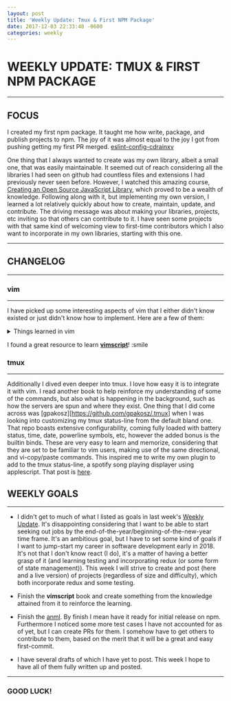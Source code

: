 ```yaml
---
layout: post
title: 'Weekly Update: Tmux & First NPM Package'
date: 2017-12-03 22:33:48 -0600
categories: weekly
---
```


# WEEKLY UPDATE: TMUX & FIRST NPM PACKAGE

---

## FOCUS

I created my first npm package. It taught me how write, package, and publish
projects to npm. The joy of it was almost equal to the joy I got from pushing
getting my first PR merged.
[eslint-config-cdrainxv](https://github.com/cdrainxv/eslint-config-cdrainxv#readme)

One thing that I always wanted to create was my own library, albeit a small one,
that was easily maintainable. It seemed out of reach considering all the
libraries I had seen on github had countless files and extensions I had
previously never seen before. However, I watched this amazing course,
[Creating an Open Source JavaScript Library](https://www.lynda.com/JavaScript-tutorials/Creating-Open-Source-JavaScript-Library/604269-2.html),
which proved to be a wealth of knowledge. Following along with it, but
implementing my own version, I learned a lot relatively quickly about how to
create, maintain, update, and contribute. The driving message was about making
your libraries, projects, etc inviting so that others can contribute to it. I
have seen some projects with that same kind of welcoming view to first-time
contributors which I also want to incorporate in my own libraries, starting with
this one.

---

## CHANGELOG

---

### vim

---

I have picked up some interesting aspects of vim that I either didn't know
existed or just didn't know how to implement. Here are a few of them:

<details>
<summary>Things learned in vim</summary>
<br>Usage and difference b/t tabs and buffers.
<br>Autoreload files -- looking at you package.json :rage.
<br>Write custom snippets using UltiSnips plugin (tutorial upcoming?).
<br>Use vim spell to check, add, and fix spelling.
<br>Configure some plugins. Reading the docs has gotten considerably easier.
</details>

I found a great resource to learn
[**vimscript**](http://learnvimscriptthehardway.stevelosh.com/)! :smile

### tmux

---

Additionally I dived even deeper into tmux. I love how easy it is to integrate
it with vim. I read another book to help reinforce my understanding of some of
the commands, but also what is happening in the background, such as how the
servers are spun and where they exist. One thing that I did come across was
[gpakosz][https://github.com/gpakosz/.tmux] when I was looking into customizing
my tmux status-line from the default bland one. That repo boasts extensive
configurability, coming fully loaded with battery status, time, date, powerline
symbols, etc, however the added bonus is the builtin binds. These are very easy
to learn and memorize, considering that they are set to be familiar to vim
users, making use of the same directional, and vi-copy/paste commands. This
inspired me to write my own plugin to add to the tmux status-line, a spotify
song playing displayer using applescript. That post is
[here](https://cdrainxv.github.io/blog/applescript/2017/12/01/applescript-spotify-muter.html).

## WEEKLY GOALS

---

* I didn't get to much of what I listed as goals in last week's
  [Weekly Update](https://cdrainxv.github.io/blog/weekly-update/2017/11/25/weekly-update-dev-setup.html#changelog).
  It's disappointing considering that I want to be able to start seeking out
  jobs by the end-of-the-year/beginning-of-the-new-year time frame. It's an
  ambitious goal, but I have to set some kind of goals if I want to jump-start
  my career in software development early in 2018. It's not that I don't know
  react (I do), it's a matter of having a better grasp of it (and learning
  testing and incorporating redux (or some form of state management)). This week
  I will strive to create and post (here and a live version) of projects
  (regardless of size and difficulty), which both incorporate redux and some
  testing.

* Finish the **vimscript** book and create something from the knowledge attained
  from it to reinforce the learning.

* Finish the [anml](https://github.com/cdrainxv/anml). By finish I mean have it
  ready for initial release on npm. Furthermore I noticed some more test cases I
  have not accounted for as of yet, but I can create PRs for them. I somehow
  have to get others to contribute to them, based on the merit that it will be a
  great and easy first-commit.

* I have several drafts of which I have yet to post. This week I hope to have
  all of them fully written up and posted.

---

### GOOD LUCK!
